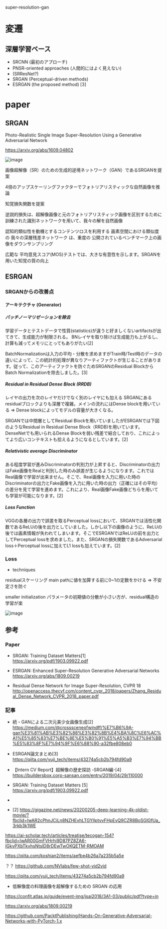 super-resolution-gan

# 変遷
## 深層学習ベース

- SRCNN (最初のアプローチ)
- PNSR-oriented approaches (人間的にはよく見えない)
- (SRResNet?)
- SRGAN (Perceptual-driven methods)
- ESRGAN (the proposed method)
[3]

# paper

## SRGAN

Photo-Realistic Single Image Super-Resolution Using a Generative Adversarial Network

https://arxiv.org/abs/1609.04802

![image](https://user-images.githubusercontent.com/34574033/77926617-48095280-72e1-11ea-9314-73e8cd6edebf.png)

画像超解像（SR）のための生成的逆境ネットワーク（GAN）であるSRGANを提案

4倍のアップスケーリングファクターでフォトリアリスティックな自然画像を推論

知覚損失関数を提案

逆説的損失は、超解像画像と元のフォトリアリスティック画像を区別するために訓練された識別ネットワークを用いて、我々の解を自然画像

認知的類似性を動機とするコンテンツロスを利用する 画素空間における類似度の 我々の深層残差ネットワーク は、重度の 公開されているベンチマーク上の画像をダウンサンプリング

広範な
平均意見スコア(MOS)テストでは、大きな有意性を示します。SRGANを用いた知覚の質の向上

## ESRGAN

### SRGANからの改善点

#### アーキテクチャ (Generator)

##### バッチノーマリゼーションを除去

学習データとテストデータで性質(statistics)が違うと好ましくないartifactsが出てきて、生成能力が制限される。
BNレイヤを取り除けば生成能力も上がるし、計算も減ってメモリにとってもありがたい[2]

BatchNormalizationは入力の平均・分散を求めますがTrain時/Test時のデータの違いによって、この統計的処理が異なりアーティファクトが生じることがあります。従って、このアーティファクトを防ぐためSRGANのResidual BlockからBatch Normalizationを除去しました。[3]


##### Residual in Residual Dense Block (RRDB)
レイヤの出力を次のレイヤだけでなく別のレイヤにも加える
SRGANにあるresidualブロックよりも深層で複雑。メインの流れにはDense blockを用いている
=> Dense blockによってモデルの容量が大きくなる。

SRGANでは中間層としてResidual Blockを用いていましたがESRGANでは下図のようなResidual in Residual Dense Block（RRDB)を用いています。DenseNetでも用いられるDense Blockを弱い残差で結合しており、これによってより広いコンテキストも拾えるようになるとしています。[2]

##### Relativistic average Discriminator

ある程度学習が進みDiscriminatorの判別力が上昇すると、Discriminatorの出力はFake画像をRealと判別した時のみ誤差が生じるようになります。これではReal画像で学習が出来ません。そこで、Real画像を入力に用いた時のDiscriminatorの出力とFake画像を入力に用いた時の出力（正確にはその平均）の差分を見て学習を進めます。これにより、Real画像Fake画像どちらを用いても学習が可能になります。[2]

##### Loss Function
VGGの各層の出力で誤差を取るPerceptual lossにおいて、SRGANでは活性化関数であるReLUの後を出力としていました。しかし以下の画像のように、ReLUの後では画素情報が失われてしまいます。そこでESRGANではReLUの前を出力としてPerceptual lossを求めました。また、SRGANの損失関数であるAdversarial loss＋Perceptual lossに加えてL1 lossも加えています。[2]


### Loss




- techniques

residualスケーリング
main pathに値を加算する前に0~1の定数をかける
=> 不安定さを防ぐ

smaller initialization
パラメータの初期値の分散が小さい方が、residual構造の学習が楽
  

![image](https://user-images.githubusercontent.com/34574033/77927764-8e12e600-72e2-11ea-9d16-56ce2be17e67.png)


## 参考

### Paper
- SRGAN: Training Dataset Matters[1]
https://arxiv.org/pdf/1903.09922.pdf

- ESRGAN: Enhanced Super-Resolution Generative Adversarial Networks
https://arxiv.org/abs/1809.00219

- Residual Dense Network for Image Super-Resolution, CVPR 18
http://openaccess.thecvf.com/content_cvpr_2018/papers/Zhang_Residual_Dense_Network_CVPR_2018_paper.pdf



### 記事
- 続・GANによる二次元美少女画像生成[2]
https://medium.com/@crosssceneofwindff/%E7%B6%9A-gan%E3%81%AB%E3%82%88%E3%82%8B%E4%BA%8C%E6%AC%A1%E5%85%83%E7%BE%8E%E5%B0%91%E5%A5%B3%E7%94%BB%E5%83%8F%E7%94%9F%E6%88%90-a32fbe808eb0

- ESRGAN論文まとめ[3]
https://qiita.com/yuji_tech/items/43274a5cb2b794fd90a9

- 【Intern CV Report】超解像の歴史探訪 -SRGAN編-[4]
https://buildersbox.corp-sansan.com/entry/2019/04/29/110000

- SRGAN: Training Dataset Matters [5]
https://arxiv.org/pdf/1903.09922.pdf

- 




- [2]
https://gigazine.net/news/20200205-deep-learning-4k-oldist-movie/?fbclid=IwAR2cPhnJCiLn8NZHEvhLTGYllptvvFHpEvQ9CZR8BoSGlGfUa_3rkb3k1WE




https://ai-scholar.tech/articles/treatise/tecogan-154?fbclid=IwAR00GmFVHrhi9D87PZ8ZA6-IGkvPXbTkvhsNtslD8rDEwTwOKQETM-RMOAM


https://qiita.com/koshian2/items/aefbe4b26a7a235b5a5e


？？
https://github.com/NVlabs/few-shot-vid2vid




https://qiita.com/yuji_tech/items/43274a5cb2b794fd90a9

- 低解像度の料理画像を超解像するための SRGAN の応用

https://confit.atlas.jp/guide/event-img/jsai2018/3A1-03/public/pdf?type=in

https://arxiv.org/abs/1809.00219



https://github.com/PacktPublishing/Hands-On-Generative-Adversarial-Networks-with-PyTorch-1.x


